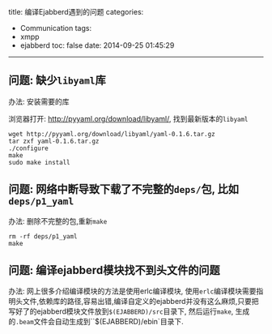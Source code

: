 title: 编译Ejabberd遇到的问题
categories:
  - Communication
tags:
  - xmpp
  - ejabberd
toc: false
date: 2014-09-25 01:45:29
---

## 问题: 缺少`libyaml`库

办法: 安装需要的库

浏览器打开: http://pyyaml.org/download/libyaml/, 找到最新版本的`libyaml`

```
wget http://pyyaml.org/download/libyaml/yaml-0.1.6.tar.gz
tar zxf yaml-0.1.6.tar.gz
./configure
make
sudo make install
```

## 问题: 网络中断导致下载了不完整的`deps/`包, 比如`deps/p1_yaml`

办法: 删除不完整的包,重新`make`

```
rm -rf deps/p1_yaml
make
```

## 问题: 编译ejabberd模块找不到头文件的问题

办法: 网上很多介绍编译模块的方法是使用erlc编译模块, 使用`erlc`编译模块需要指明头文件,依赖库的路径,容易出错,编译自定义的ejabberd并没有这么麻烦,只要把写好了的ejabberd模块文件放到`$(EJABBERD)/src`目录下, 然后运行`make`, 生成的`.beam`文件会自动生成到``$(EJABBERD)/ebin`目录下.
